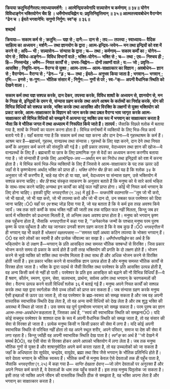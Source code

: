 **क्रियया क्रतुभिर्दानैस्तप:स्वाध्यायमर्शनै: ।** **आत्मेन्द्रियजयेनापि सन्न्यासेन च कर्मणाम् ॥ ३४॥** **योगेन विविधाङ्गेन भक्तियोगेन चैव हि ।** **धर्मेणोभयचिह्नेन य: प्रवृत्तिनिवृत्तिमान् ॥ ३५॥** **आत्मतत्त्वावबोधेन वैराग्येण ²ढेन च ।** **ईयते भगवानेभि: सगुणो निर्गुण: स्व²क् ॥ ३६॥** 

**शब्दार्थ** 

**क्रियया—** **सकाम कर्म से** **; क्रतुभि:—** **यज्ञ से** **; दानै:—** **दान से** **; तप:—** **तपस्या** **; स्वाध्याय—** **वैदिक साहित्य का** **अध्ययन** **; मर्शनै:—** **तथा ज्ञानयोग के द्वारा** **; आत्म-इन्द्रिय-जयेन—** **मन तथा इन्द्रियों को वश में करने से** **; अपि—** **भी** **;** **सन्न्यासेन—** **संन्यास के द्वारा** **; च—** **तथा** **; कर्मणाम्—** **सकाम कर्मों का** **; योगेन—** **योग से** **; विविध-अङ्गेन—** **विविध** **विभागों वाले** **; भक्ति-योगेन—** **भक्ति से** **; च—** **तथा** **; एव—** **निश्चय ही** **; हि—** **निस्सन्देह** **; धर्मेण—** **नियत कार्यों से** **;** **उभय-चिह्नेन—** **दोनों लक्षणों वाले** **; य:—** **जो** **; प्रवृत्ति—** **आसक्ति** **; निवृत्ति-मान्—** **वैराग्य से युक्त** **; आत्म-तत्त्व—** **आत्म-साक्षात्कार का विज्ञान** **; अवबोधेन—** **ज्ञान से** **; वैराग्येण—** **वैराग्य से** **; ²ढेन—** **²ढ़** **; च—** **तथा** **; ईयते—** **अनुभव** **किया जाता है** **; भगवान्—** **भगवान्** **; एभि:—** **इनसे** **; स-गुण:—** **भौतिक संसार में** **; निर्गुण:—** **गुणों से परे** **; स्व-²क्—** **अपनी वैधानिक स्थिति को देखने वाला।** **.** 

**सकाम कर्म तथा यज्ञ सश्पन्न करके, दान देकर, तपस्या करके, विविध शाषाों के** **अध्ययन से, ज्ञानयोग से, मन के निग्रह से, इनि्द्रयों के दमन से, संन्यास ग्रहण करके** **तथा अपने आश्रम के कर्तव्यों का निर्वाह करके, योग की विभिन्न विधियों को सश्पन्न** **करके, भक्ति करके तथा आसक्ति और विरक्ति के लक्षणों से युक्त भक्तियोग को प्रकट** **करके, आत्म-साक्षात्कार के विज्ञान को जान करके तथा प्रबल वैराग्य भाव जागृत** **करके आत्म-साक्षात्कार की विभिन्न विधियों को समझने में अत्यन्त पटु व्यक्ति उस रूप** **में भगवान् का साक्षात्कार करता है जैसा कि वे भौतिक जगत में तथा अध्यात्म में** **निरूपित किये जाते हैं।** **तात्पर्य :** जैसाकि पिछले श्लोक में बताया गया है, शाषों के नियमों का पालन करना होता है। विभिन्न वर्णाश्रमों में व्यक्तियों के लिए भिन्न-भिन्न कार्य बताये गये हैं। यहाँ बताया गया है कि सकाम कर्म तथा यज्ञ करना और दान देना—ये गृहस्थाश्रम के कर्म हैं। आश्रम चार हैं—ब्रह्मचर्य, गृहस्थ, वानप्रस्थ तथा संन्यास। गृहस्थों के लिए यज्ञ करने, दान देने तथा नियत कर्मों के अनुसार कर्म करने की संस्तुति की गई है। इसी प्रकार तपस्या, वेदाध्ययन तथा ज्ञान की खोज—ये वानप्रस्थों के लिए हैं। ब्रह्मचारी या छात्र के लिए प्रामाणिक गुरु से वेदों का अध्ययन करना करणीय बताया गया है। जो संन्यासी हैं उनके लिए *आत्मेन्द्रिय-जय* —अर्थात् मन का निरोध तथा इनि्द्रयों को वश में करना होता है। ये विभिन्न कार्य भिन्न-भिन्न व्यक्तियों के लिए हैं जिससे वे आत्म-साक्षात्कार के पद तक ऊपर उठें जहाँ से वे कृष्णचेतना अर्थात् भक्ति को प्राप्त हों। *भक्ति योगेन चैव हि* का अर्थ यह है कि श्लोक ३४ के अनुसार जो भी करणीय है, चाहे वह योग हो या यज्ञ, कर्म, वेदाध्ययन या संन्यास ग्रहण, उसे भक्तियोग में सश्पन्न करना चाहिए। *चैव हि* शब्द संस्कृत व्याकरण के अनुसार बताते हैं कि मनुष्य को ये सारे कार्य भकि्त के साथ-साथ करने चाहिए अन्यथा इन कार्यों का कोई फल नहीं प्राप्त होगा। कोई भी नियत कर्म भगवान् के लिए होना चाहिए। इसकी पुष्टि *भगवद्गीता* (९.२७) में हुई है— *यत्करोषि* *यदश्नासि* —''तुम जो भी करो, जो भी खाओ, जो भी यज्ञ करो, जो भी तपस्या करो और जो भी दान दो, उन सबका फल परमेश्वर को दिया जाना चाहिए।ÓÓ यहाँ पर *एव* शब्द जोड़ दिया गया है, जो यह बताता है कि ये कर्म इस तरह अवश्य किये जायँ। जब तक सारे कर्मों के साथ भक्ति नहीं की जाती तब तक वांछित फल नहीं मिलता, किन्तु जब हर कार्य में भक्तियोग को प्रधानता मिलती है, तो अन्तिम लक्ष्य अवश्य प्राप्त होता है। मनुष्य को भगवान् कृष्ण तक पहुँचना होता है, जैसाकि *भगवद्गीता* में कहा गया है, ''अनेकानेक जन्मों के पश्चात् मनुष्य परम पुरुष कृष्ण के पास पहुँचता है और यह जानकर उनकी शरण ग्रहण करता है कि वे सब कुछ हैं।ÓÓ *भगवद्गीता* में ही भगवान् यह भी कहते हैं *भोक्तारं यज्ञतपसाम्* —''समस्त यज्ञों अथवा कठिन तपस्या के भोक्ता भगवान् हैं।ÓÓ वह सारे लोकों का स्वामी है और प्रत्येक जीवात्मा का सखा है। *धर्मेणोभयचिह्नेन* का अर्थ है कि भकि्तयोग के दो लक्षण हैं—भगवान् के प्रति आसकि्त तथा समस्त भौतिक सश्बन्धों से विरक्ति। जिस प्रकार भोजन करते समय दो प्रकार के कार्य होते हैं उसी तरह भक्तियोग की प्रगति के दो लक्षण होते हैं। भोजन करने से भूखे व्यक्ति को शक्ति तथा सन्तोष मिलता है तथा साथ ही और अधिक भोजन करने से विरक्ति होती जाती है। इस प्रकार भक्ति करने से वास्तविक ज्ञान उत्पन्न होता है और मनुष्य समस्त भौतिक कार्यों से विरक्त होता जाता है। भक्ति के द्वारा पदार्थ से जैसी विरक्ति तथा परमेश्वर के प्रति आसक्ति उत्पन्न होती है, वह अन्य किसी कर्म से नहीं हो पाती। परमेश्वर के प्रति इस आसकि्त को बढ़ाने की नौ विभिन्न विधियाँ हैं—ये हैं श्रवण, कीर्तन, स्मरण, पूजन, सेवा, सलयभाव, प्रार्थना, सर्वस्व अर्पण तथा भगवान् के चरणकमलों की सेवा। वैराग्य उत्पन्न करने वाली विधियाँ श्लोक ३६ में बताई गई हैं। मनुष्य अपने नियत कार्यों को सश्पन्न करके तथा यज्ञ द्वारा स्वर्गलोक जैसे उच्च लोकों को प्राप्त कर सकता है। जब संन्यास ग्रहण करके मनुष्य ऐसी इच्छाओं से ऊपर उठ जाता है, तो वह परमेश्वर के ब्रह्म-स्वरूप को समझ सकता है और जब वह अपनी वास्तविक स्वाभाविक स्थिति देख लेता है, तो वह अन्य सभी विधियों को देख लेता है और तब शुद्ध भक्ति की अवस्था में स्थित हो जाता है। उस समय वह पूर्ण पुरुषोत्तम भगवान् को समझ सकता है। परम पुरुष का ज्ञान *आत्म-तत्त्व-अवबोधेन* कहलाता है, जिसका अर्थ है, ''स्वयं की स्वाभाविक स्थिति को समझनाÓÓ। यदि कोई सचमुच परमेश्वर के शाश्वत दास के रूप में अपनी वैधानिक स्थिति को समझ जाता है, तो वह संसार की सेवा से विरक्त हो जाता है। प्रत्येक मनुष्य किसी न किसी प्रकार की सेवा में लगा है। यदि कोई अपनी स्वाभाविक स्थिति से परिचित नहीं होता तो वह अपने स्थूल शरीर, अपने परिवार, समाज या देश की सेवा में लगा रहता है। किन्तु ज्योंही वह अपनी स्वाभाविक स्थिति देख पाता है ( *स्व²क्* का अर्थ है ''जो देखने में समर्थ हैÓÓ), वह ऐसी सेवा से विरक्त होकर अपने आपको भक्तियोग में लगा लेता है। जब तक मनुष्य भौतिक गुणों से युक्त है और शाषानुमोदित अपने कर्म करता रहता है, तो वह उच्चलोकों को जा सकता है जहाँ के अधिष्ठाता देव सूर्यदेव, चन्द्रदेव, वायुदेव, ब्रह्मा तथा शिव जैसे भगवान् के भौतिक प्रतिनिधि होते हैं। सारे देवता भगवान् के भौतिक स्वरूप हैं। भौतिक कर्मों से मनुष्य केवल ऐसे देवताओं तक ही पहुँच पाता है, जैसाकि *भगवद्गीता*  (९.२५) में कहा गया है— *यान्ति देवव्रता देवान्* —जो लोग देवताओं पर अनुरक्त हैं और अपने नियत कर्म करते हैं, वे देवताओं के धाम तक पहुँच सकते हैं। इस तरह मनुष्य पितृलोक जा सकता है। इसी तरह जो व्यक्ति अपने जीवन की वास्तविक स्थिति ठीक से समझता है, वह भक्ति अपना लेता है और भगवान् का साक्षात्कार करता है।  